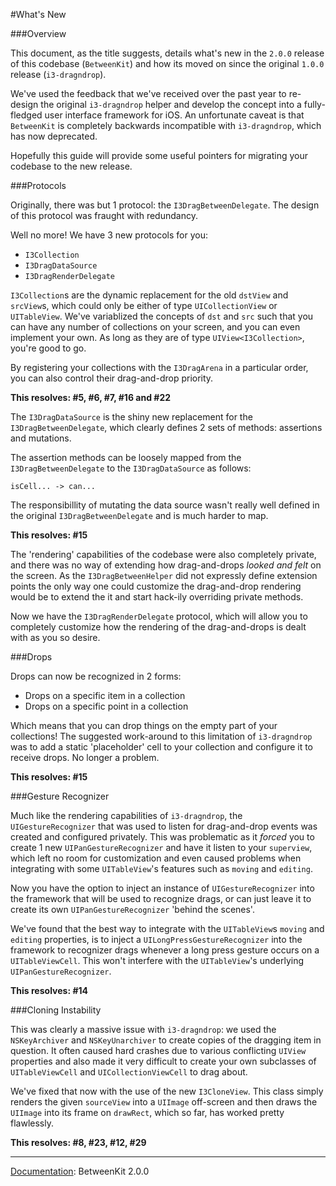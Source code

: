 #What's New

###Overview

This document, as the title suggests, details what's new in the  `2.0.0` release of this codebase (`BetweenKit`) and how its moved on since the original `1.0.0` release (`i3-dragndrop`).

We've used the feedback that we've received over the past year to re-design the original `i3-dragndrop` helper and develop the concept into a fully-fledged user interface framework for iOS. An unfortunate caveat is that `BetweenKit` is completely backwards incompatible with `i3-dragndrop`, which has now deprecated.

Hopefully this guide will provide some useful pointers for migrating your codebase to the new release.

###Protocols

Originally, there was but 1 protocol: the `I3DragBetweenDelegate`. The design of this protocol was fraught with redundancy.

Well no more! We have 3 new protocols for you:

- `I3Collection`
- `I3DragDataSource`
- `I3DragRenderDelegate`

`I3Collection`s are the dynamic replacement for the old `dstView` and `srcView`s, which could only be either of type `UICollectionView` or `UITableView`. We've variablized the concepts of `dst` and `src` such that you can have any number of collections on your screen, and you can even implement your own. As long as they are of type `UIView<I3Collection>`, you're good to go.

By registering your collections with the `I3DragArena` in a particular order, you can also control their drag-and-drop priority.

__This resolves: #5, #6, #7, #16 and #22__

The `I3DragDataSource` is the shiny new replacement for the `I3DragBetweenDelegate`, which clearly defines 2 sets of methods: assertions and mutations.

The assertion methods can be loosely mapped from the `I3DragBetweenDelegate` to the `I3DragDataSource` as follows:

	isCell... -> can...

The responsibillity of mutating the data source wasn't really well defined in the original `I3DragBetweenDelegate` and is much harder to map.

__This resolves:  #15__

The 'rendering' capabilities of the codebase were also completely private, and there was no way of extending how drag-and-drops _looked and felt_ on the screen. As the `I3DragBetweenHelper` did not expressly define extension points the only way one could customize the drag-and-drop rendering would be to extend the it and start hack-ily overriding private methods.

Now we have the `I3DragRenderDelegate` protocol, which will allow you to completely customize how the rendering of the drag-and-drops is dealt with as you so desire.


###Drops

Drops can now be recognized in 2 forms:

- Drops on a specific item in a collection
- Drops on a specific point in a collection

Which means that you can drop things on the empty part of your collections! The suggested work-around to this limitation of `i3-dragndrop` was to add a static 'placeholder' cell to your collection and configure it to receive drops. No longer a problem.

__This resolves: #15__



###Gesture Recognizer

Much like the rendering capabilities of `i3-dragndrop`, the `UIGestureRecognizer` that was used to listen for drag-and-drop events was created and configured privately. This was problematic as it _forced_ you to create 1 new `UIPanGestureRecognizer` and have it listen to your `superview`, which left no room for customization and even caused problems when integrating with some `UITableView`'s features such as `moving` and `editing`.


Now you have the option to inject an instance of `UIGestureRecognizer` into the framework that will be used to recognize drags, or can just leave it to create its own `UIPanGestureRecognizer` 'behind the scenes'.

We've found that the best way to integrate with the `UITableView`s `moving` and `editing` properties, is to inject a `UILongPressGestureRecognizer` into the framework to recognizer drags whenever a long press gesture occurs on a `UITableViewCell`. This won't interfere with the `UITableView`'s underlying `UIPanGestureRecognizer`.

__This resolves: #14__


###Cloning Instability

This was clearly a massive issue with `i3-dragndrop`: we used the `NSKeyArchiver` and `NSKeyUnarchiver` to create copies of the dragging item in question. It often caused hard crashes due to various conflicting `UIView` properties and also made it very difficult to create your own subclasses of `UITableViewCell` and `UICollectionViewCell` to drag about.

We've fixed that now with the use of the new `I3CloneView`. This class simply renders the given `sourceView` into a `UIImage` off-screen and then draws the `UIImage` into its frame on `drawRect`, which so far, has worked pretty flawlessly.

__This resolves: #8, #23, #12, #29__



___

<u>Documentation</u>: BetweenKit 2.0.0
